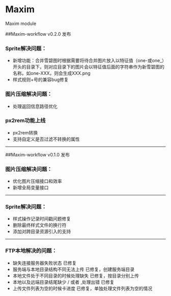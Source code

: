 # Maxim
Maxim module


##Maxim-workflow  v0.2.0  发布

### Sprite解决问题：
- 新增功能：合并雪碧图时根据需要将待合并图片放入以特征值（one-或one_）开头的目录下，则对应目录下的图片会以特征值后面的字符串作为新雪碧图的名称。如one-XXX，则会生成XXX.png
- 样式规则+号的兼容bug修复



### 图片压缩解决问题：
- 处理返回信息路径优化

### px2rem功能上线
- px2rem转换
- 支持自定义是否过滤不转换的属性




----------


##Maxim-workflow  v0.1.0  发布

### 图片压缩解决问题：
- 优化图片压缩接口和效率
- 新增全局变量接口

----------

### Sprite解决问题：
- 样式操作记录时间戳问题修复
- 删除最终样式文件的换行符
- 添加对跨目录资源引入的支持

----------

### FTP本地解决的问题：
- 缺失连接服务器失败状态  已修复
- 服务端与本地目录结构不同无法上传  已修复，创建服务端目录
- 本地文件处于不同目录的时候处理缺失  已修复，按目录分别上传
- 本地以及远端目录结尾缺少 / 或者 \,处理出错  已修复
- 上传文件列表为空的时候卡进度  已修复，单独处理文件列表为空的情况

